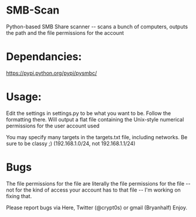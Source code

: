 SMB-Scan
========

Python-based SMB Share scanner -- scans a bunch of computers, outputs the path and the file permissions for the account



Dependancies:
=============

https://pypi.python.org/pypi/pysmbc/



Usage:
======

Edit the settings in settings.py to be what you want to be.  Follow the formatting there.
Will output a flat file containing the Unix-style numerical permissions for the user account used

You may specify many targets in the targets.txt file, including networks.  Be sure to be classy ;) (192.168.1.0/24, not 192.168.1.1/24)



Bugs
====
The file permissions for the file are literally the file permissions for the file -- not for the kind of access your account has to that file -- I'm working on fixing that.


Please report bugs via Here, Twitter (@crypt0s) or gmail (Bryanhalf)
Enjoy.
